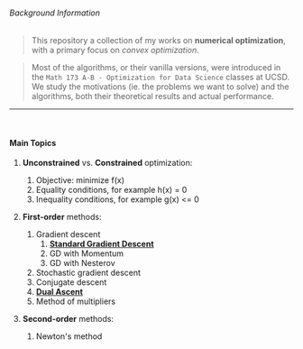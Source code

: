 ###### Background Information

>  This repository a collection of my works on __numerical optimization__, with a primary focus on *convex optimization*.

>  Most of the algorithms, or their vanilla versions, were introduced in the `Math 173 A-B - Optimization for Data Science` classes at UCSD. We study the motivations (ie. the problems we want to solve) and the algorithms, both their theoretical results and actual performance.

***

<br/>

#### Main Topics

1.  __Unconstrained__ vs. __Constrained__ optimization:
    1.  Objective: minimize f(x)
    2.  Equality conditions, for example h(x) = 0
    3.  Inequality conditions, for example g(x) <= 0

2.  __First-order__ methods:
    1.  Gradient descent
        1.  __[Standard Gradient Descent](https://nbviewer.jupyter.org/github/thn003/optimization_num_analysis/blob/master/Optimization/Gradient%20Descent%20Algorithm.ipynb#Helper_Functions)__
        2.  GD with Momentum
        3.  GD with Nesterov
    2.  Stochastic gradient descent
    3.  Conjugate descent
    4.  __[Dual Ascent](https://nbviewer.jupyter.org/github/thn003/NumAnalysis_Optimization/blob/master/Optimization/Dual%20Ascent.ipynb)__
    5.  Method of multipliers

3.  __Second-order__ methods:
    1.  Newton's method
